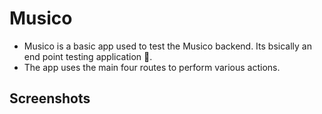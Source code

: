 # Musico
* Musico is a basic app used to test the Musico backend. Its bsically an end point testing application 🤭.
* The app uses the main four routes to perform various actions.

## Screenshots

